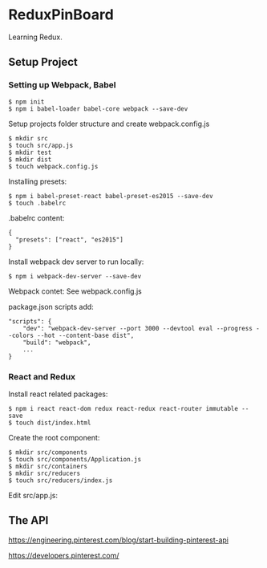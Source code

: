 # ReduxPinBoard
Learning Redux.

## Setup Project

### Setting up Webpack, Babel

```
$ npm init
$ npm i babel-loader babel-core webpack --save-dev
```

Setup projects folder structure and create webpack.config.js

```
$ mkdir src
$ touch src/app.js
$ mkdir test
$ mkdir dist
$ touch webpack.config.js
```

Installing presets:

```
$ npm i babel-preset-react babel-preset-es2015 --save-dev
$ touch .babelrc
```

.babelrc content:

```
{
  "presets": ["react", "es2015"]
}
```

Install webpack dev server to run locally:

```
$ npm i webpack-dev-server --save-dev
```

Webpack contet: See webpack.config.js

package.json scripts add:

```
"scripts": {
    "dev": "webpack-dev-server --port 3000 --devtool eval --progress --colors --hot --content-base dist",
    "build": "webpack",
    ...
}
```

### React and Redux

Install react related packages:

```
$ npm i react react-dom redux react-redux react-router immutable --save
$ touch dist/index.html
```

Create the root component:

```
$ mkdir src/components
$ touch src/components/Application.js
$ mkdir src/containers
$ mkdir src/reducers
$ touch src/reducers/index.js
```

Edit src/app.js:




## The API

https://engineering.pinterest.com/blog/start-building-pinterest-api

https://developers.pinterest.com/